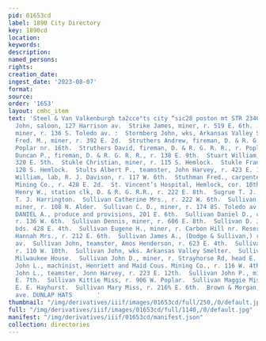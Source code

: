 ```yaml
---
pid: 01653cd
label: 1890 City Directory
key: 1890cd
location: 
keywords: 
description: 
named_persons: 
rights: 
creation_date: 
ingest_date: '2023-08-07'
format: 
source: 
order: '1653'
layout: cmhc_item
text: 'Steel & Van Valkenburgh ta2cce°ts city “sic28 poston mt STR 2340 SUL  Streily
  John, saloon, 127 Harrison av.  Strike James, miner, r. 519 E. 6th.  Storm Louis,
  miner, r. 136 S. Toledo av. :  Stormberg John, wks, Arkansas Valley Smelter.  Strong
  Fred. M., miner, r. 392 E. 2d.  Struthers Andrew, fireman, D. & R. G. R. R., r.
  Poplar nr. 16th.  Struthers David, fireman, D. & R. G. R. R., r. Poplar nr. 16th.  Struthers
  Duncan P., fireman, D. & R. G. R. R., r. 138 E. 9th.  Stuart William, miner, bds.
  320 E. 5th.  Stukle Christian, miner, r. 115 S. Hemlock.  Stukle Frank, miner, r.
  128 S. Hemlock.  Stults Albert P., teamster, John Harvey, r. 423 E. 11th.  Sturm
  William, lab, R. J. Davison, r. 117 W. 6th.  Stuthman Fred., carpenter, Sulphide
  Mining Co., r. 428 E. 2d.  St. Vincent’s Hospital, Hemlock, cor. 10th.  Sudheimer
  Henry W., station clk, D. & R. G. R.R., r. 222 E. 8th.  Sugrue T. J., blksmith,
  T. J. Harrington.  Sullivan Catherine Mrs., r. 222 W. 6th.  Sullivan Cornelius,
  miner, r. 108 N. Alder.  Sullivan C. D., miner, r. 174 8S. Toledo av.  SULLIVAN
  DANIEL A., produce and provisions, 201 E. 6th.  Sullivan Daniel D., clk, D. A. Sullivan,
  r. 136 W. 6th.  Sullivan Dennis, miner, r. 606 E. 8th.  Sullivan D. Jerry, miner,
  bds. 428 E. 4th.  Sullivan Eugene H., miner, r. Carbon Hill nr. Reservoir.  Sullivan
  Hannah Mrs., r. 212 E. 6th.  Sullivan James A., (Dodge & Sullivan,) r. 501 Harrison
  av.  Sullivan John, teamster, Amos Henderson, r. 623 E. 4th.  Sullivan John, trackman,
  r. 110 W. 10th.  Sullivan John, wks. Arkansas Valley Smelter.  Sullivan John, bds.
  Milwaukee House.  Sullivan John D., miner, r. Strayhorse Rd, head E. 4th.  Sullivan
  John L., machinist, Henriett and Maid Cous. Mining Co., r. 116 W. 4th.  Sullivan
  John L., teamster, Jonn Harvey, r. 223 E. 12th.  Sullivan John P., miner, r. 523
  E. 7th.  Sullivan Kittie Miss, r. 906 W. Poplar.  Sullivan Maggie Miss, waiter,
  E. E. Hayhurst.  Sullivan Mary Miss, r. 216% E. 6th.  Brown & Morgan, sis sarrsson
  ave. DUNLAP HATS       '
thumbnail: "/img/derivatives/iiif/images/01653cd/full/250,/0/default.jpg"
full: "/img/derivatives/iiif/images/01653cd/full/1140,/0/default.jpg"
manifest: "/img/derivatives/iiif/01653cd/manifest.json"
collection: directories
---
```

